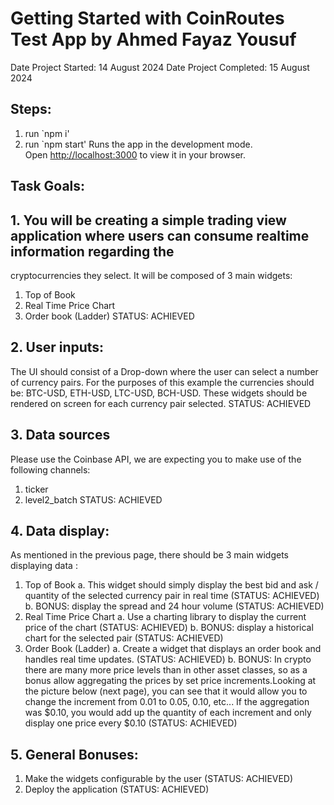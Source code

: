 # Getting Started with CoinRoutes Test App by Ahmed Fayaz Yousuf

Date Project Started: 14 August 2024
Date Project Completed: 15 August 2024

## Steps:
1. run `npm i'
2. run `npm start'
Runs the app in the development mode.\
Open [http://localhost:3000](http://localhost:3000) to view it in your browser.

## Task Goals:

## 1. You will be creating a simple trading view application where users can consume realtime information regarding the
cryptocurrencies they select. It will be composed of 3 main widgets:
1. Top of Book
2. Real Time Price Chart
3. Order book (Ladder)
STATUS: ACHIEVED


## 2. User inputs:
The UI should consist of a Drop-down where the user can select a number of currency pairs. For the purposes of
this example the currencies should be: BTC-USD, ETH-USD, LTC-USD, BCH-USD. These widgets should be
rendered on screen for each currency pair selected.
STATUS: ACHIEVED


## 3. Data sources
Please use the Coinbase API, we are expecting you to make use of the following channels:
1. ticker
2. level2_batch
STATUS: ACHIEVED


## 4. Data display:
As mentioned in the previous page, there should be 3 main widgets displaying data :
1. Top of Book
a. This widget should simply display the best bid and ask / quantity of the selected currency pair in real time (STATUS: ACHIEVED)
b. BONUS: display the spread and 24 hour volume (STATUS: ACHIEVED)
2. Real Time Price Chart
a. Use a charting library to display the current price of the chart (STATUS: ACHIEVED)
b. BONUS: display a historical chart for the selected pair (STATUS: ACHIEVED)
3. Order Book (Ladder)
a. Create a widget that displays an order book and handles real time updates. (STATUS: ACHIEVED)
b. BONUS: In crypto there are many more price levels than in other asset classes, so as a bonus allow
aggregating the prices by set price increments.Looking at the picture below (next page), you can see
that it would allow you to change the increment from 0.01 to 0.05, 0.10, etc... If the aggregation
was $0.10, you would add up the quantity of each increment and only display one price every $0.10 (STATUS: ACHIEVED)

## 5. General Bonuses:
1. Make the widgets configurable by the user (STATUS: ACHIEVED)
2. Deploy the application (STATUS: ACHIEVED)